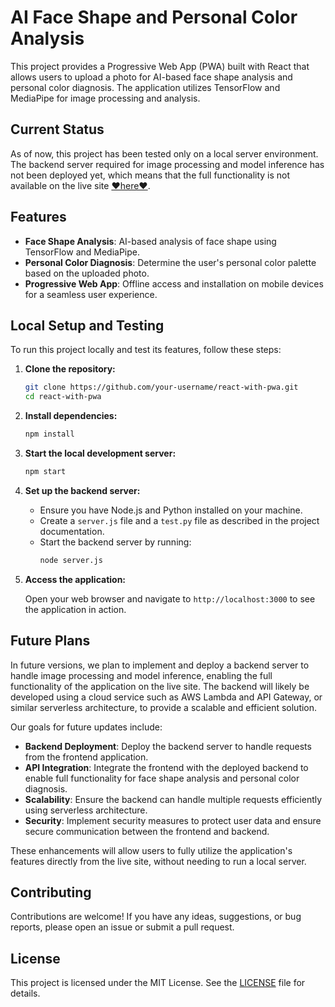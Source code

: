 # AI Face Shape and Personal Color Analysis

This project provides a Progressive Web App (PWA) built with React that allows users to upload a photo for AI-based face shape analysis and personal color diagnosis. The application utilizes TensorFlow and MediaPipe for image processing and analysis.

## Current Status

As of now, this project has been tested only on a local server environment. The backend server required for image processing and model inference has not been deployed yet, which means that the full functionality is not available on the live site [❤️here❤️](https://two-two22.github.io/react-with-pwa/).

## Features

- **Face Shape Analysis**: AI-based analysis of face shape using TensorFlow and MediaPipe.
- **Personal Color Diagnosis**: Determine the user's personal color palette based on the uploaded photo.
- **Progressive Web App**: Offline access and installation on mobile devices for a seamless user experience.

## Local Setup and Testing

To run this project locally and test its features, follow these steps:

1. **Clone the repository:**

   ```bash
   git clone https://github.com/your-username/react-with-pwa.git
   cd react-with-pwa
   ```

2. **Install dependencies:**

   ```bash
   npm install
   ```

3. **Start the local development server:**

   ```bash
   npm start
   ```

4. **Set up the backend server:**

   - Ensure you have Node.js and Python installed on your machine.
   - Create a `server.js` file and a `test.py` file as described in the project documentation.
   - Start the backend server by running:
     ```bash
     node server.js
     ```

5. **Access the application:**

   Open your web browser and navigate to `http://localhost:3000` to see the application in action.

## Future Plans

In future versions, we plan to implement and deploy a backend server to handle image processing and model inference, enabling the full functionality of the application on the live site. The backend will likely be developed using a cloud service such as AWS Lambda and API Gateway, or similar serverless architecture, to provide a scalable and efficient solution.

Our goals for future updates include:

- **Backend Deployment**: Deploy the backend server to handle requests from the frontend application.
- **API Integration**: Integrate the frontend with the deployed backend to enable full functionality for face shape analysis and personal color diagnosis.
- **Scalability**: Ensure the backend can handle multiple requests efficiently using serverless architecture.
- **Security**: Implement security measures to protect user data and ensure secure communication between the frontend and backend.

These enhancements will allow users to fully utilize the application's features directly from the live site, without needing to run a local server.

## Contributing

Contributions are welcome! If you have any ideas, suggestions, or bug reports, please open an issue or submit a pull request.

## License

This project is licensed under the MIT License. See the [LICENSE](LICENSE) file for details.